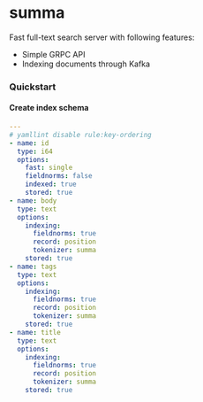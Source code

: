 # summa

Fast full-text search server with following features:

- Simple GRPC API
- Indexing documents through Kafka

### Quickstart
#### Create index schema
```yaml
---
# yamllint disable rule:key-ordering
- name: id
  type: i64
  options:
    fast: single
    fieldnorms: false
    indexed: true
    stored: true
- name: body
  type: text
  options:
    indexing:
      fieldnorms: true
      record: position
      tokenizer: summa
    stored: true
- name: tags
  type: text
  options:
    indexing:
      fieldnorms: true
      record: position
      tokenizer: summa
    stored: true
- name: title
  type: text
  options:
    indexing:
      fieldnorms: true
      record: position
      tokenizer: summa
    stored: true
```
